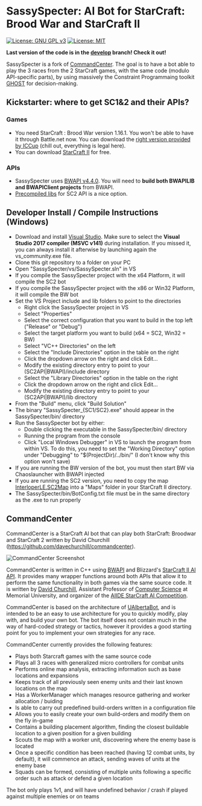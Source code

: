 # SassySpecter: AI Bot for StarCraft: Brood War and StarCraft II

[![License: GNU GPL v3](https://img.shields.io/badge/License-GNU_GPL_v3-blue.svg)](https://www.gnu.org/licenses/gpl-3.0.en.html)
[![License: MIT](https://img.shields.io/badge/License-MIT-blue.svg)](https://opensource.org/licenses/MIT)

**Last version of the code is in the [develop](https://github.com/richoux/SassySpecter/tree/develop) branch! Check it out!**


SassySpecter is a fork of [CommandCenter](https://github.com/davechurchill/commandcenter).
The  goal is  to have  a  bot able  to play  the  3 races  from the  2
StarCraft games,  with the same  code (modulo API-specific  parts), by
using   massively   the    Constraint   Programmaing   toolkit   [GHOST](https://github.com/richoux/GHOST) for decision-making. 

## Kickstarter: where to get SC1&2 and their APIs?

### Games
<!-- * You need StarCraft : Brood War version 1.16.1. You won't be able to have it through Battle.net now. You can download the [right version provided by ICCup](http://files.theabyss.ru/sc/starcraft.zip) (chill out, everything is legal here). -->
* You need StarCraft : Brood War version 1.16.1. You won't be able to have it through Battle.net now. You can download the [right version provided by ICCup](https://www.richoux.fr/files/starcraft.zip) (chill out, everything is legal here).
* You can download [StarCraft II](https://www.blizzard.com/en-us/download/confirmation?platform=windows&locale=en_US&version=LIVE&id=sc2) for free.
  
### APIs
* SassySpecter uses [BWAPI v4.4.0](https://github.com/bwapi/bwapi/releases/tag/v4.4.0). You will need to **build both BWAPILIB and BWAPIClient projects** from BWAPI.
* [Precompiled libs](http://blzdistsc2-a.akamaihd.net/SC2API_Binary_vs2017.zip) for
  SC2 API is a nice option.


## Developer Install / Compile Instructions (Windows)
* Download and install [Visual Studio](https://www.visualstudio.com/downloads/). Make sure to
  select  the  **Visual  Studio  2017 compiler  (MSVC  v141)**  during
  installation. If you missed it, you can always install it afterwise
  by launching again the vs_community.exe file.
* Clone this git repository to a folder on your PC
* Open "SassySpecter/vs/SassySpecter.sln" in VS
* If you compile the SassySpecter project with the x64 Platform, it will compile the SC2 bot
* If you compile the SassySpecter project with the x86 or Win32 Platform, it will compile the BW bot
* Set the VS Project include and lib folders to point to the directories
  * Right click the SassySpecter project in VS
  * Select "Properties"
  * Select the correct configuration that you want to build in the top left ("Release" or "Debug")
  * Select the target platform you want to build (x64 = SC2, Win32 = BW)
  * Select "VC++ Directories" on the left
  * Select the "Include Directories" option in the table on the right
  * Click the dropdown arrow on the right and click Edit...
  * Modify the existing directory entry to point to your (SC2API|BWAPI)/include directory
  * Select the "Library Directories" option in the table on the right
  * Click the dropdown arrow on the right and click Edit...
  * Modify the existing directory entry to point to your (SC2API|BWAPI)/lib directory
* From the "Build" menu, click "Build Solution"
* The binary "SassySpecter_{SC1/SC2}.exe" should appear in the SassySpecter/bin/ directory
* Run the SassySpecter bot by either:
  * Double clicking the executable in the SassySpecter/bin/ directory
  * Running the program from the console
  * Click "Local Windows Debugger" in VS to launch the program from within VS. To do this, you need to set the "Working Directory" option under "Debugging" to "$(ProjectDir)/../bin/" (I don't know why this option won't save)
* If you are running the BW version of the bot, you must then start BW via Chaoslauncher with BWAPI injected
* If you are running the SC2 version, you need to copy the map [InterloperLE.SC2Map](https://www.richoux.fr/files/InterloperLE.SC2Map) into a "Maps" folder in your StarCraft II directory.
* The SassySpecter/bin/BotConfig.txt file must be in the same directory as the .exe to run properly

## CommandCenter

CommandCenter  is a  StarCraft AI  bot that  can play  both StarCraft:
Broodwar and StarCraft 2 written by David Churchill (https://github.com/davechurchill/commandcenter).

![CommandCenter Screenshot](https://i.imgur.com/SbTymsO.jpg)

CommandCenter is written in C++ using [BWAPI](https://github.com/bwapi/bwapi) and Blizzard's [StarCraft II AI API](https://github.com/Blizzard/s2client-api). It provides many wrapper functions around both APIs that allow it to perform the same functionality in both games via the same source code. It is written by [David Churchill](http://www.cs.mun.ca/~dchurchill/), Assistant Professor of [Computer Science](https://www.cs.mun.ca/) at Memorial University, and organizer of the [AIIDE StarCraft AI Competition](http://www.cs.mun.ca/~dchurchill/starcraftaicomp/).

CommandCenter is based on the architecture of [UAlbertaBot](https://github.com/davechurchill/ualbertabot/wiki), and is intended to be an easy to use architecture for you to quickly modify, play with, and build your own bot. The bot itself does not contain much in the way of hard-coded strategy or tactics, however it provides a good starting point for you to implement your own strategies for any race. 

CommandCenter currently provides the following features:
* Plays both Starcraft games with the same source code
* Plays all 3 races with generalized micro controllers for combat units
* Performs online map analysis, extracting information such as base locations and expansions
* Keeps track of all previously seen enemy units and their last known locations on the map
* Has a WorkerManager which manages resource gathering and worker allocation / buiding
* Is able to carry out predefined build-orders written in a configuration file
* Allows you to easily create your own build-orders and modify them on the fly in-game
* Contains a building placement algorithm, finding the closest buildable location to a given position for a given building 
* Scouts the map with a worker unit, discovering where the enemy base is located
* Once a specific condition has been reached (having 12 combat units, by default), it will commence an attack, sending waves of units at the enemy base
* Squads can be formed, consisting of multiple units following a specific order such as attack or defend a given location

The bot only plays 1v1, and will have undefined behavior / crash if played against multiple enemies or on teams
